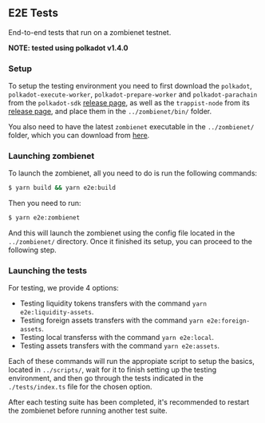 ## E2E Tests

End-to-end tests that run on a zombienet testnet.

**NOTE: tested using polkadot v1.4.0**

### Setup

To setup the testing environment you need to first download the `polkadot`, `polkadot-execute-worker`, `polkadot-prepare-worker` and `polkadot-parachain` from the `polkadot-sdk` [release page](https://github.com/paritytech/polkadot-sdk/releases/latest), as well as the `trappist-node` from its [release page](https://github.com/paritytech/trappist/releases/latest), and place them in the `../zombienet/bin/` folder.

You also need to have the latest `zombienet` executable in the `../zombienet/` folder, which you can download from [here](https://github.com/paritytech/zombienet/releases/latest).
 
### Launching zombienet

To launch the zombienet, all you need to do is run the following commands:
```bash
$ yarn build && yarn e2e:build
```
Then you need to run:
```bash
$ yarn e2e:zombienet
```
And this will launch the zombienet using the config file located in the `../zombienet/` directory. Once it finished its setup, you can proceed to the following step.

### Launching the tests

For testing, we provide 4 options:

* Testing liquidity tokens transfers with the command `yarn e2e:liquidity-assets`.
* Testing foreign assets transfers with the command `yarn e2e:foreign-assets`.
* Testing local transferss with the command `yarn e2e:local`.
* Testing assets transfers with the command `yarn e2e:assets`.

Each of these commands will run the appropiate script to setup the basics, located in `../scripts/`, wait for it to finish setting up the testing environment, and then go through the tests indicated in the `./tests/index.ts` file for the chosen option.

After each testing suite has been completed, it's recommended to restart the zombienet before running another test suite.
